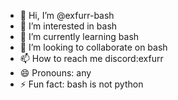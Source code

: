 - 👋 Hi, I’m @exfurr-bash
- 👀 I’m interested in bash
- 🌱 I’m currently learning bash
- 💞️ I’m looking to collaborate on bash
- 📫 How to reach me discord:exfurr
- 😄 Pronouns: any
- ⚡ Fun fact: bash is not python
